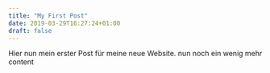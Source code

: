```yaml
---
title: "My First Post"
date: 2019-03-29T16:27:24+01:00
draft: false
---
```


Hier nun mein erster Post für meine neue Website.
nun noch ein wenig mehr content


